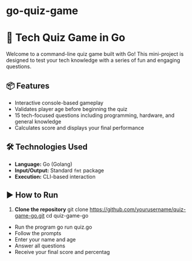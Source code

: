 
# go-quiz-game

# 🧠 Tech Quiz Game in Go

Welcome to a command-line quiz game built with Go! This mini-project is designed to test your tech knowledge with a series of fun and engaging questions.

## 📦 Features

- Interactive console-based gameplay
- Validates player age before beginning the quiz
- 15 tech-focused questions including programming, hardware, and general knowledge
- Calculates score and displays your final performance

## 🛠️ Technologies Used

- **Language:** Go (Golang)
- **Input/Output:** Standard `fmt` package
- **Execution:** CLI-based interaction

## ▶️ How to Run

1. **Clone the repository**
   git clone https://github.com/yourusername/quiz-game-go.git
   cd quiz-game-go


- Run the program
go run quiz.go
- Follow the prompts
- Enter your name and age
- Answer all questions
- Receive your final score and percentag

